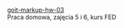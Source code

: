 <a href="https://emilstrozek.github.io/goit-markup-hw-03/">goit-markup-hw-03</a>
<br>
Praca domowa, zajęcia 5 i 6, kurs FED
